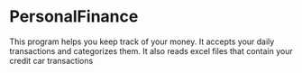 PersonalFinance
===============

This program helps you keep track of your money. It accepts your daily transactions and categorizes them. It also reads excel files that contain your credit car transactions
